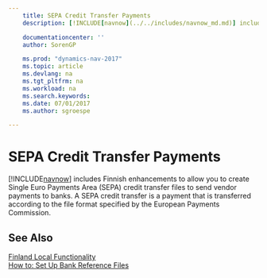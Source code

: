 ```yaml
---
    title: SEPA Credit Transfer Payments
    description: [!INCLUDE[navnow](../../includes/navnow_md.md)] includes Finnish enhancements to allow you to create Single Euro Payments Area (SEPA) credit transfer files to send vendor payments to banks.

    documentationcenter: ''
    author: SorenGP

    ms.prod: "dynamics-nav-2017"
    ms.topic: article
    ms.devlang: na
    ms.tgt_pltfrm: na
    ms.workload: na
    ms.search.keywords:
    ms.date: 07/01/2017
    ms.author: sgroespe

---
```

# SEPA Credit Transfer Payments
[!INCLUDE[navnow](../../includes/navnow_md.md)] includes Finnish enhancements to allow you to create Single Euro Payments Area (SEPA) credit transfer files to send vendor payments to banks. A SEPA credit transfer is a payment that is transferred according to the file format specified by the European Payments Commission.  

## See Also  
 [Finland Local Functionality](finland-local-functionality.md)   
 [How to: Set Up Bank Reference Files](how-to-set-up-bank-reference-files.md)
